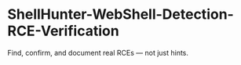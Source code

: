 # ShellHunter-WebShell-Detection-RCE-Verification
Find, confirm, and document real RCEs — not just hints.
